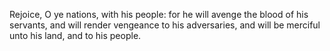 Rejoice, O ye nations, with his people: for he will avenge the blood of his servants, and will render vengeance to his adversaries, and will be merciful unto his land, and to his people.
